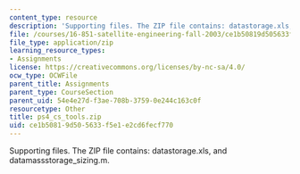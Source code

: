 ```yaml
---
content_type: resource
description: 'Supporting files. The ZIP file contains: datastorage.xls, and datamassstorage_sizing.m.'
file: /courses/16-851-satellite-engineering-fall-2003/ce1b50819d505633f5e1e2cd6fecf770_ps4_cs_tools.zip
file_type: application/zip
learning_resource_types:
- Assignments
license: https://creativecommons.org/licenses/by-nc-sa/4.0/
ocw_type: OCWFile
parent_title: Assignments
parent_type: CourseSection
parent_uid: 54e4e27d-f3ae-708b-3759-0e244c163c0f
resourcetype: Other
title: ps4_cs_tools.zip
uid: ce1b5081-9d50-5633-f5e1-e2cd6fecf770
---
```

Supporting files. The ZIP file contains: datastorage.xls, and datamassstorage_sizing.m.